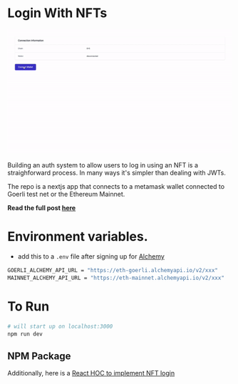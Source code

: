 # Login With NFTs

![example](./public/demo.gif)

Building an auth system to allow users to log in using an NFT is a straighforward process.
In many ways it's simpler than dealing with JWTs.

The repo is a nextjs app that connects to a metamask wallet connected to Goerli test net or the Ethereum Mainnet.

**Read the full post [here](https://saasdeals.io/nft-login)**

# Environment variables.

- add this to a `.env` file after signing up for [Alchemy](https://www.alchemy.com/)

```bash
GOERLI_ALCHEMY_API_URL = "https://eth-goerli.alchemyapi.io/v2/xxx"
MAINNET_ALCHEMY_API_URL = "https://eth-mainnet.alchemyapi.io/v2/xxx"
```

# To Run

```bash
# will start up on localhost:3000
npm run dev
```

## NPM Package

Additionally, here is a [React HOC to implement NFT login](https://www.npmjs.com/package/nft-login)
